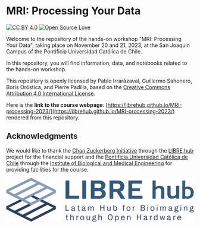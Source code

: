 # MRI: Processing Your Data

[![CC BY 4.0](https://img.shields.io/badge/License-CC%20BY%204.0-lightgrey.svg)](http://creativecommons.org/licenses/by/4.0/) [![Open Source Love](https://badges.frapsoft.com/os/v1/open-source.svg?v=103)](https://github.com/ellerbrock/open-source-badges/)

Welcome to the repository of the hands-on workshop "MRI: Processing Your Data", taking place on November 20 and 21, 2023, at the San Joaquin Campus of the Pontificia Universidad Católica de Chile.

In this repository, you will find information, data, and notebooks related to the hands-on workshop.

This repository is openly licensed by Pablo Irrarázaval, Guillermo Sahonero, Boris Oróstica, and Pierre Padilla, based on the [Creative Commons Attribution 4.0 International License](http://creativecommons.org/licenses/by/4.0/).

Here is the **link to the course webpage**: [https://librehub.github.io/MRI-processing-2023/](https://librehub.github.io/MRI-processing-2023/) rendered from this repository.


## Acknowledgments

We would like to thank the [Chan Zuckerberg Initiative](https://chanzuckerberg.com/imaging/latin-american-hub-for-bioimaging-through-open-hardware/) through the [LIBRE hub](https://librehub.github.io/) project for the financial support and the [Pontificia Universidad Católica de Chile](https://www.uc.cl/en) through the [Institute of Biological and Medical Engineering](https://ingenieriabiologicaymedica.uc.cl/en/) for providing facilities for the course.

![](./docs/src/assets/logo.png)
